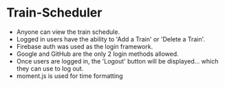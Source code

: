 # Train-Scheduler

* Anyone can view the train schedule.
* Logged in users have the ability to 'Add a Train' or 'Delete a Train'.
* Firebase auth was used as the login framework.
* Google and GitHub are the only 2 login methods allowed.
* Once users are logged in, the 'Logout' button will be displayed... which they can use to log out.
* moment.js is used for time formatting